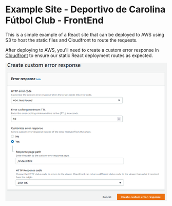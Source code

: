 # Example Site - Deportivo de Carolina Fútbol Club - FrontEnd

This is a simple example of a React site that can be deployed to AWS using S3 to host the static files and Cloudfront to route the requests.

After deploying to AWS, you'll need to create a custom error response in [Cloudfront](https://console.aws.amazon.com/cloudfront/v3/home) to ensure our static React deployment routes as expected.

![text](../../images/cloudfront-1.png)